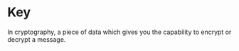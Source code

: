 [Title]: # (Key)
[Difficulty]: # (Beginner)
[Order]: # (65)

# Key

In cryptography, a piece of data which gives you the capability to encrypt or decrypt a message.